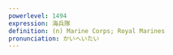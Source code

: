 ```yaml
---
powerlevel: 1494
expression: 海兵隊
definition: (n) Marine Corps; Royal Marines
pronunciation: かいへいたい
---
```

